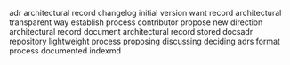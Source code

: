 adr architectural record changelog initial version want record architectural transparent way establish process contributor propose new direction architectural record document architectural record stored docsadr repository lightweight process proposing discussing deciding adrs format process documented indexmd